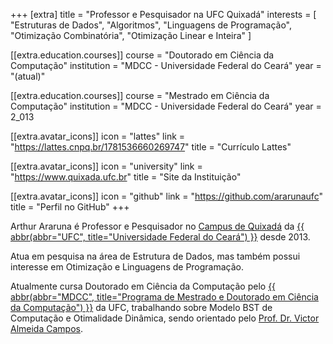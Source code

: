 +++
[extra]
title = "Professor e Pesquisador na UFC Quixadá"
interests = [
  "Estruturas de Dados",
  "Algoritmos",
  "Linguagens de Programação",
  "Otimização Combinatória",
  "Otimização Linear e Inteira"
]

[[extra.education.courses]]
course = "Doutorado em Ciência da Computação"
institution = "MDCC - Universidade Federal do Ceará"
year = "(atual)"

[[extra.education.courses]]
course = "Mestrado em Ciência da Computação"
institution = "MDCC - Universidade Federal do Ceará"
year = 2_013

  [[extra.avatar_icons]]
  icon = "lattes"
  link = "https://lattes.cnpq.br/1781536660269747"
  title = "Currículo Lattes"

  [[extra.avatar_icons]]
  icon = "university"
  link = "https://www.quixada.ufc.br"
  title = "Site da Instituição"

  [[extra.avatar_icons]]
  icon = "github"
  link = "https://github.com/ararunaufc"
  title = "Perfil no GitHub"
+++

Arthur Araruna é Professor e Pesquisador no [Campus de Quixadá](https://www.quixada.ufc.br) da [{{ abbr(abbr="UFC", title="Universidade Federal do Ceará") }}](https://www.ufc.br) desde 2013.

Atua em pesquisa na área de Estrutura de Dados, mas também possui interesse em Otimização e Linguagens de Programação.

Atualmente cursa Doutorado em Ciência da Computação pelo [{{ abbr(abbr="MDCC", title="Programa de Mestrado e Doutorado em Ciência da Computação") }}](http://www.mdcc.ufc.br) da UFC, trabalhando sobre Modelo BST de Computação e Otimalidade Dinâmica, sendo orientado pelo [Prof. Dr. Victor Almeida Campos](http://www.lia.ufc.br/~campos).
